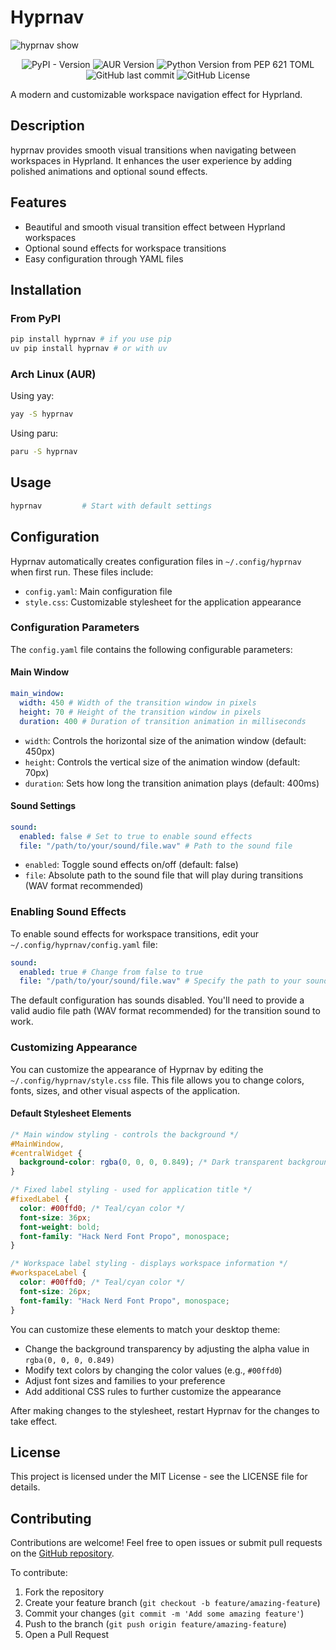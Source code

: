 # Hyprnav

![hyprnav show](gif/hyprnav-show.gif)

<div align="center">
  <span>
    <img alt="PyPI - Version" src="https://img.shields.io/pypi/v/hyprnav">
    <img alt="AUR Version" src="https://img.shields.io/aur/version/dockmate">
    <img alt="Python Version from PEP 621 TOML" src="https://img.shields.io/python/required-version-toml?tomlFilePath=https%3A%2F%2Fraw.githubusercontent.com%2Fantrax2024%2Fhyprnav%2Frefs%2Fheads%2Fmain%2Fpyproject.toml">
    <img alt="GitHub last commit" src="https://img.shields.io/github/last-commit/antrax2024/hyprnav">
    <img alt="GitHub License" src="https://img.shields.io/github/license/antrax2024/hyprnav">
  </span>
</div>

A modern and customizable workspace navigation effect for Hyprland.

## Description

hyprnav provides smooth visual transitions when navigating between workspaces in Hyprland. It enhances the user experience by adding polished animations and optional sound effects.

## Features

- Beautiful and smooth visual transition effect between Hyprland workspaces
- Optional sound effects for workspace transitions
- Easy configuration through YAML files

## Installation

### From PyPI

```bash
pip install hyprnav # if you use pip
uv pip install hyprnav # or with uv
```

### Arch Linux (AUR)

Using yay:

```bash
yay -S hyprnav
```

Using paru:

```bash
paru -S hyprnav
```

## Usage

```bash
hyprnav         # Start with default settings
```

## Configuration

Hyprnav automatically creates configuration files in `~/.config/hyprnav` when first run. These files include:

- `config.yaml`: Main configuration file
- `style.css`: Customizable stylesheet for the application appearance

### Configuration Parameters

The `config.yaml` file contains the following configurable parameters:

#### Main Window

```yaml
main_window:
  width: 450 # Width of the transition window in pixels
  height: 70 # Height of the transition window in pixels
  duration: 400 # Duration of transition animation in milliseconds
```

- `width`: Controls the horizontal size of the animation window (default: 450px)
- `height`: Controls the vertical size of the animation window (default: 70px)
- `duration`: Sets how long the transition animation plays (default: 400ms)

#### Sound Settings

```yaml
sound:
  enabled: false # Set to true to enable sound effects
  file: "/path/to/your/sound/file.wav" # Path to the sound file
```

- `enabled`: Toggle sound effects on/off (default: false)
- `file`: Absolute path to the sound file that will play during transitions (WAV format recommended)

### Enabling Sound Effects

To enable sound effects for workspace transitions, edit your `~/.config/hyprnav/config.yaml` file:

```yaml
sound:
  enabled: true # Change from false to true
  file: "/path/to/your/sound/file.wav" # Specify the path to your sound file
```

The default configuration has sounds disabled. You'll need to provide a valid audio file path (WAV format recommended) for the transition sound to work.

### Customizing Appearance

You can customize the appearance of Hyprnav by editing the `~/.config/hyprnav/style.css` file. This file allows you to change colors, fonts, sizes, and other visual aspects of the application.

#### Default Stylesheet Elements

```css
/* Main window styling - controls the background */
#MainWindow,
#centralWidget {
  background-color: rgba(0, 0, 0, 0.849); /* Dark transparent background */
}

/* Fixed label styling - used for application title */
#fixedLabel {
  color: #00ffd0; /* Teal/cyan color */
  font-size: 36px;
  font-weight: bold;
  font-family: "Hack Nerd Font Propo", monospace;
}

/* Workspace label styling - displays workspace information */
#workspaceLabel {
  color: #00ffd0; /* Teal/cyan color */
  font-size: 26px;
  font-family: "Hack Nerd Font Propo", monospace;
}
```

You can customize these elements to match your desktop theme:

- Change the background transparency by adjusting the alpha value in `rgba(0, 0, 0, 0.849)`
- Modify text colors by changing the color values (e.g., `#00ffd0`)
- Adjust font sizes and families to your preference
- Add additional CSS rules to further customize the appearance

After making changes to the stylesheet, restart Hyprnav for the changes to take effect.

## License

This project is licensed under the MIT License - see the LICENSE file for details.

## Contributing

Contributions are welcome! Feel free to open issues or submit pull requests on the [GitHub repository](https://github.com/antrax2024/hyprnav).

To contribute:

1. Fork the repository
2. Create your feature branch (`git checkout -b feature/amazing-feature`)
3. Commit your changes (`git commit -m 'Add some amazing feature'`)
4. Push to the branch (`git push origin feature/amazing-feature`)
5. Open a Pull Request
